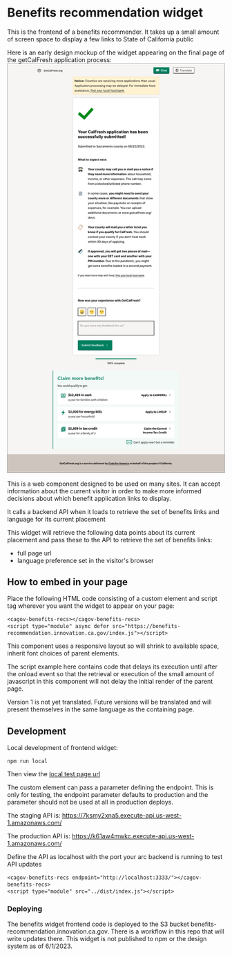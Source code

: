 # Benefits recommendation widget

This is the frontend of a benefits recommender. It takes up a small amount of screen space to display a few links to State of California public 

Here is an early design mockup of the widget appearing on the final page of the getCalFresh application process: 
<img src="./src/img/GetCalFresh-Completion-3Links.png" />


This is a web component designed to be used on many sites. It can accept information about the current visitor in order to make more informed decisions about which benefit application links to display.

It calls a backend API when it loads to retrieve the set of benefits links and language for its current placement

This widget will retrieve the following data points about its current placement and pass these to the API to retrieve the set of benefits links:
- full page url
- language preference set in the visitor's browser

## How to embed in your page

Place the following HTML code consisting of a custom element and script tag wherever you want the widget to appear on your page:

```
<cagov-benefits-recs></cagov-benefits-recs>
<script type="module" async defer src="https://benefits-recommendation.innovation.ca.gov/index.js"></script>
```

This component uses a responsive layout so will shrink to available space, inherit font choices of parent elements.

The script example here contains code that delays its execution until after the onload event so that the retrieval or execution of the small amount of javascript in this component will not delay the initial render of the parent page.

Version 1 is not yet translated. Future versions will be translated and will present themselves in the same language as the containing page.

## Development

Local development of frontend widget:

```
npm run local
```

Then view the <a href="http://127.0.0.1:8080/test/index.html">local test page url</a>

The custom element can pass a parameter defining the endpoint. This is only for testing, the endpoint parameter defaults to production and the parameter should not be used at all in production deploys.

The staging API is: https://7ksmy2xna5.execute-api.us-west-1.amazonaws.com/

The production API is: https://k61aw4mwkc.execute-api.us-west-1.amazonaws.com/

Define the API as localhost with the port your arc backend is running to test API updates

```
<cagov-benefits-recs endpoint="http://localhost:3333/"></cagov-benefits-recs>
<script type="module" src="../dist/index.js"></script>
```

### Deploying

The benefits widget frontend code is deployed to the S3 bucket benefits-recommendation.innovation.ca.gov. There is a workflow in this repo that will write updates there. This widget is not published to npm or the design system as of 6/1/2023.
